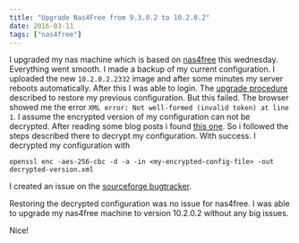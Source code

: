 ```yaml
---
title: "Upgrade Nas4Free from 9.3.0.2 to 10.2.0.2"
date: 2016-03-11
tags: ["nas4free"]
---
```


I upgraded my nas machine which is based on [nas4free](http://www.nas4free.org) this wednesday.
Everything went smooth. I made a backup of my current configuration. I uploaded the new `10.2.0.2.2332` image and after some minutes my server reboots automatically.
After this I was able to login. The [upgrade procedure](https://sourceforge.net/projects/nas4free/files/NAS4Free-10.2.0.2/10.2.0.2.2332/) described to restore my previous configuration.
But this failed. The browser showed me the error `XML error: Not well-formed (invalid token) at line 1`. I assume the encrypted version of my configuration can not be decrypted.
After reading some blog posts i found [this one](https://johncireland.wordpress.com/2016/02/13/decrypt-or-encrypt-nas4free-config/).
So i followed the steps described there to decrypt my configuration. With success. I decrypted my configuration with 

    openssl enc -aes-256-cbc -d -a -in <my-encrypted-config-file> -out decrypted-version.xml
    
I created an issue on the [sourceforge bugtracker]((https://sourceforge.net/p/nas4free/bugs/276/)).

Restoring the decrypted configuration was no issue for nas4free. I was able to upgrade my nas4free machine to version 10.2.0.2 without any big issues.

Nice!


